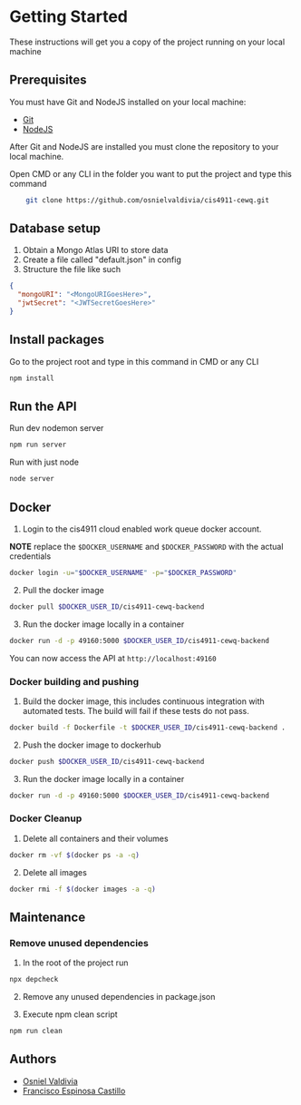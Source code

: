 # Getting Started

These instructions will get you a copy of the project running on your local machine

## Prerequisites

You must have Git and NodeJS installed on your local machine:

- [Git](https://git-scm.com/downloads)
- [NodeJS](https://nodejs.org/en/download/)

After Git and NodeJS are installed you must clone the repository to your local machine.

Open CMD or any CLI in the folder you want to put the project and type this command

```bash
    git clone https://github.com/osnielvaldivia/cis4911-cewq.git
```

## Database setup

1. Obtain a Mongo Atlas URI to store data
2. Create a file called "default.json" in config
3. Structure the file like such

```json
{
  "mongoURI": "<MongoURIGoesHere>",
  "jwtSecret": "<JWTSecretGoesHere>"
}
```

## Install packages

Go to the project root and type in this command in CMD or any CLI

```bash
npm install
```

## Run the API

Run dev nodemon server

```bash
npm run server
```

Run with just node

```bash
node server
```

## Docker

1. Login to the cis4911 cloud enabled work queue docker account.

**NOTE** replace the ```$DOCKER_USERNAME``` and ```$DOCKER_PASSWORD``` with the actual credentials

```bash
docker login -u="$DOCKER_USERNAME" -p="$DOCKER_PASSWORD"
```

2. Pull the docker image

```bash
docker pull $DOCKER_USER_ID/cis4911-cewq-backend
```

3. Run the docker image locally in a container

```bash
docker run -d -p 49160:5000 $DOCKER_USER_ID/cis4911-cewq-backend
```

You can now access the API at ```http://localhost:49160```

### Docker building and pushing

1. Build the docker image, this includes continuous integration with automated tests. The build will fail if these tests do not pass.

```bash
docker build -f Dockerfile -t $DOCKER_USER_ID/cis4911-cewq-backend .
```

2. Push the docker image to dockerhub

```bash
docker push $DOCKER_USER_ID/cis4911-cewq-backend
```

3. Run the docker image locally in a container

```bash
docker run -d -p 49160:5000 $DOCKER_USER_ID/cis4911-cewq-backend
```

### Docker Cleanup

1. Delete all containers and their volumes

```bash
docker rm -vf $(docker ps -a -q)
```

2. Delete all images

```bash
docker rmi -f $(docker images -a -q)
```

## Maintenance

### Remove unused dependencies

1. In the root of the project run

```bash
npx depcheck
```

2. Remove any unused dependencies in package.json

3. Execute npm clean script

```bash
npm run clean
```

## Authors

- [Osniel Valdivia](https://github.com/osnielvaldivia)
- [Francisco Espinosa Castillo](https://github.com/francespinosa)

